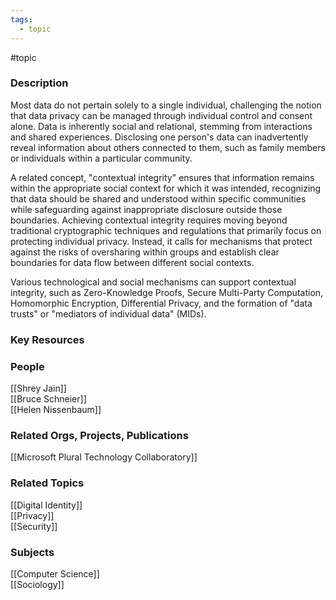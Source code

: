 ```yaml
---
tags:
  - topic
---
```

#topic

### Description

Most data do not pertain solely to a single individual, challenging the notion that data privacy can be managed through individual control and consent alone. Data is inherently social and relational, stemming from interactions and shared experiences. Disclosing one person's data can inadvertently reveal information about others connected to them, such as family members or individuals within a particular community. 

A related concept, "contextual integrity" ensures that information remains within the appropriate social context for which it was intended, recognizing that data should be shared and understood within specific communities while safeguarding against inappropriate disclosure outside those boundaries. Achieving contextual integrity requires moving beyond traditional cryptographic techniques and regulations that primarily focus on protecting individual privacy. Instead, it calls for mechanisms that protect against the risks of oversharing within groups and establish clear boundaries for data flow between different social contexts.

Various technological and social mechanisms can support contextual integrity, such as Zero-Knowledge Proofs, Secure Multi-Party Computation, Homomorphic Encryption, Differential Privacy, and the formation of "data trusts" or "mediators of individual data" (MIDs). 

### Key Resources

### People

[[Shrey Jain]]  
[[Bruce Schneier]]  
[[Helen Nissenbaum]]

### Related Orgs, Projects, Publications

[[Microsoft Plural Technology Collaboratory]]  

### Related Topics

[[Digital Identity]]  
[[Privacy]]  
[[Security]]  

### Subjects

[[Computer Science]]  
[[Sociology]]  
